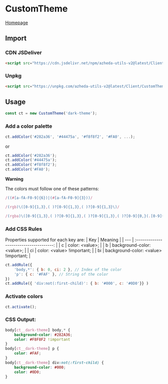 # CustomTheme

[Homepage](../../README.md)

## Import
### CDN JSDeliver
```html
<script src="https://cdn.jsdelivr.net/npm/azheda-utils-v2@latest/Client/CustomTheme/theme.js"></script>
```
### Unpkg
```html
<script src="https://unpkg.com/azheda-utils-v2@latest/Client/CustomTheme/theme.js"></script>
```

## Usage

```js
const ct = new CustomTheme('dark-theme');
```

### Add a color palette
```js
ct.addColor('#282a36', '#44475a', '#f8f8f2', '#FA0', ...);
```
or
```js
ct.addColor('#282a36');
ct.addColor('#44475a');
ct.addColor('#f8f8f2');
ct.addColor('#FA0');
```
**Warning**

The colors must follow one of these patterns:
```js
/((#[a-fA-F0-9]{6})|(#[a-fA-F0-9]{3}))/
```
```js
/(rgb)\([0-9]{1,3},( )?[0-9]{1,3},( )?[0-9]{1,3}\)/
```
```js
/(rgba)\([0-9]{1,3},( )?[0-9]{1,3},( )?[0-9]{1,3},( )?[0-9]{0,}(.[0-9]{1,})?\)/
```

### Add CSS Rules
Properties supported for each key are:
| Key |                 Meaning                 |
| --- | :-------------------------------------: |
| c   | color: \<value\>;                       |
| b   | background-color: \<value\>;            |
| ci  | color: \<value\> !important;            |
| bi  | background-color: \<value\> !important; |

```js
ct.addRule({
	'body,*': { b: 0, ci: 2 }, // Index of the color
	'p': { c: '#FAF' }, // String of the color
})
ct.addRule({ 'div:not(:first-child)': { b: '#000', c: '#0D0'}} )
```

### Activate colors
```js
ct.activate();
```

### CSS Output:
```css
body[ct__dark-theme] body,* {
	background-color: #282A36;
	color: #F8F8F2 !important
}
body[ct__dark-theme] p {
	color: #FAF;
}
body[ct__dark-theme] div:not(:first-child) {
	background-color: #000;
	color: #0D0;
}
```